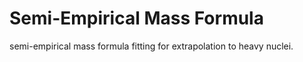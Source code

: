 # Semi-Empirical Mass Formula
 semi-empirical mass formula fitting for extrapolation to heavy nuclei.
